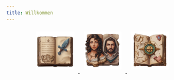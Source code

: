 ```yaml
---
title: Willkommen
---
```



<center>
        <a href=2-Quest/01LandingpageQuest><img src='questbook4trans.png' alt="quest" width="100px" height="100px" style="margin:10px">
        </a>
        <a href=3-NPC/01LandingpageNPC><img src='npcs3trans.png' alt="npc" width="100px" height="100px" style="margin:10px">
        </a>
        <a href=4-Orte/01LandingpageOrte><img src='compass3trans.png' alt="orte" width="100px" height="100px" style="margin:10px">
        </a>
</center>

